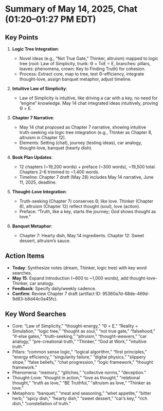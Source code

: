 # Summary of May 14, 2025, Chat (01:20–01:27 PM EDT)

## Key Points
1. **Logic Tree Integration**:
   - Novel ideas (e.g., “Not True Gate,” Thinker, altruism) mapped to logic tree (root: Law of Simplicity, trunk: Θ = ToE = E, branches: pillars, leaves: phenomena, crown: Key to Finding Truth) for cohesion.
   - Process: Extract core, map to tree, test Θ-efficiency, integrate thought-love, assign banquet metaphor, adjust timeline.

2. **Intuitive Law of Simplicity**:
   - Law of Simplicity is intuitive, like driving a car with a key, no need for “engine” knowledge. May 14 chat integrated ideas intuitively, proving Θ = E.

3. **Chapter 7 Narrative**:
   - May 14 chat proposed as Chapter 7 narrative, showing intuitive truth-seeking via logic tree integration (e.g., Thinker as Chapter 8, altruism in Chapter 12).
   - Elements: Setting (chat), journey (testing ideas), car analogy, thought-love, banquet (hearty dish).

4. **Book Plan Updates**:
   - 12 chapters (~19,200 words) + preface (~300 words), ~19,500 total. Chapters 2–6 trimmed to ~1,400 words.
   - Timeline: Chapter 7 draft (May 28) includes May 14 narrative, June 11, 2025, deadline.

5. **Thought-Love Integration**:
   - Truth-seeking (Chapter 7) conserves Θ, like love. Thinker (Chapter 8), altruism (Chapter 12) reflect thought (soul), love (action).
   - Preface: “Truth, like a key, starts the journey; *God* shows thought as love.”

6. **Banquet Metaphor**:
   - Chapter 7: Hearty dish, May 14 ingredients. Chapter 12: Sweet dessert, altruism’s sauce.

## Action Items
- **Today**: Synthesize notes (dream, Thinker, logic tree) with key word searches.
- **May 15**: Expand Introduction (~600 to ~1,000 words), add thought-love-Thinker, car analogy.
- **Feedback**: Specify daily/weekly cadence.
- **Confirm**: Review Chapter 7 draft (artifact ID: 95360a7d-68de-469d-9d83-b8d44c0a45fc).

## Key Word Searches
- Core: “Law of Simplicity,” “thought-energy,” “Θ = E,” “Reality = Simulation,” “logic tree,” “thought as soul,” “not true gate,” “falsehood,” “if-else gates,” “truth-seeking,” “altruism,” “thought-weavers,” “car analogy,” “pre-creational truth,” “Thinker,” “God at Work,” “intuitive truth.”
- Pillars: “common sense logic,” “logical algorithm,” “first principles,” “energy efficiency,” “singularity failure,” “digital physics,” “slippery slope,” “false beliefs,” “chat progression,” “logic framework,” “thought framework.”
- Phenomena: “memory,” “glitches,” “collective norms,” “deception.”
- Thought-Love: “thought in action,” “love as thought,” “relational thought,” “truth as love,” “BE Truthful,” “altruism as love,” “Thinker as love.”
- Metaphors: “banquet,” “meat and seasoning,” “whet appetite,” “bitter herb,” “spicy dish,” “hearty dish,” “sweet dessert,” “car’s key,” “rich dish,” “constellation of truth.”